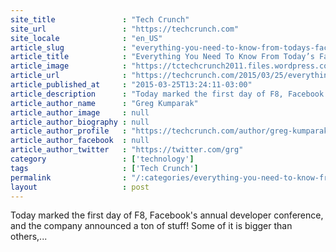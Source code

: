 ```yaml
---
site_title               : "Tech Crunch"
site_url                 : "https://techcrunch.com"
site_locale              : "en_US"
article_slug             : "everything-you-need-to-know-from-todays-facebook-f8-announcements"
article_title            : "Everything You Need To Know From Today’s Facebook F8 Announcements"
article_image            : "https://tctechcrunch2011.files.wordpress.com/2015/03/fbdev.png?w=764&h=400&crop=1"
article_url              : "https://techcrunch.com/2015/03/25/everything-you-need-to-know-from-todays-facebook-f8-announcements/"
article_published_at     : "2015-03-25T13:24:11-03:00"
article_description      : "Today marked the first day of F8, Facebook's annual developer conference, and the company announced a ton of stuff! Some of it is bigger than others,..."
article_author_name      : "Greg Kumparak"
article_author_image     : null
article_author_biography : null
article_author_profile   : "https://techcrunch.com/author/greg-kumparak/"
article_author_facebook  : null
article_author_twitter   : "https://twitter.com/grg"
category                 : ['technology']
tags                     : ['Tech Crunch']
permalink                : "/:categories/everything-you-need-to-know-from-todays-facebook-f8-announcements/"
layout                   : post
---
```


Today marked the first day of F8, Facebook's annual developer conference, and the company announced a ton of stuff! Some of it is bigger than others,...
